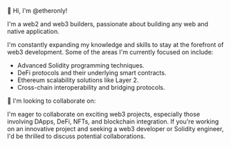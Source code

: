 👋 Hi, I'm @etheronly!

I'm a web2 and web3 builders, passionate about building any web and native application.

I'm constantly expanding my knowledge and skills to stay at the forefront of web3 development. Some of the areas I'm currently focused on include:
- Advanced Solidity programming techniques.
- DeFi protocols and their underlying smart contracts.
- Ethereum scalability solutions like Layer 2.
- Cross-chain interoperability and bridging protocols.

💞️ I'm looking to collaborate on:

I'm eager to collaborate on exciting web3 projects, especially those involving DApps, DeFi, NFTs, and blockchain integration. If you're working on an innovative project and seeking a web3 developer or Solidity engineer, I'd be thrilled to discuss potential collaborations.

<!---
etheronly/etheronly is a ✨ special ✨ repository because its `README.md` (this file) appears on your GitHub profile.
You can click the Preview link to take a look at your changes.
--->
